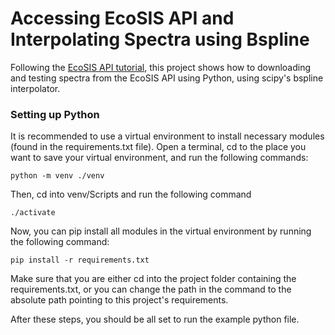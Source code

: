 # Accessing EcoSIS API and Interpolating Spectra using Bspline 
Following the [EcoSIS API tutorial](http://cstars.github.io/ecosis/), this project shows how to downloading and testing spectra from the EcoSIS API using Python, using scipy's bspline interpolator.

### Setting up Python
It is recommended to use a virtual environment to install necessary modules (found in the requirements.txt file). Open a terminal, cd to the place you want to save your virtual environment, and run the following commands:
```
python -m venv ./venv
```
Then, cd into venv/Scripts and run the following command
```
./activate
```
Now, you can pip install all modules in the virtual environment by running the following command:
```
pip install -r requirements.txt
```
Make sure that you are either cd into the project folder containing the requirements.txt, or you can change the path in the command to the absolute path pointing to this project's requirements.

After these steps, you should be all set to run the example python file.

